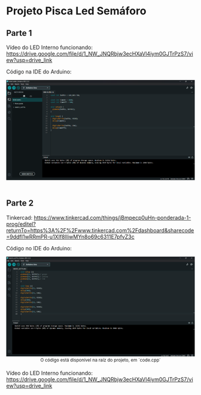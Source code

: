 # Projeto Pisca Led Semáforo
## Parte 1
Vídeo do LED Interno funcionando: https://drive.google.com/file/d/1_NW_JNQRbjw3ecHXaVl4iym0GJTrPzS7/view?usp=drive_link


Código na IDE do Arduino:
<div align="center">
<img src="/img/led-builtin.png" alt="">
</div>

<br>

## Parte 2
Tinkercad: https://www.tinkercad.com/things/jBmpecp0uHn-ponderada-1-prog/editel?returnTo=https%3A%2F%2Fwww.tinkercad.com%2Fdashboard&sharecode=9ddfI1wRRmPR-u1XIf8IliwMYn8o69c6311E7pfvZ3c

Código no IDE do Arduino:
<div align="center">
<img src="/img/ide-codigo.png" alt="">
<sup>O código está disponível na raíz do projeto, em `code.cpp`</sup>
</div>

Vídeo do LED Interno funcionando: https://drive.google.com/file/d/1_NW_JNQRbjw3ecHXaVl4iym0GJTrPzS7/view?usp=drive_link
